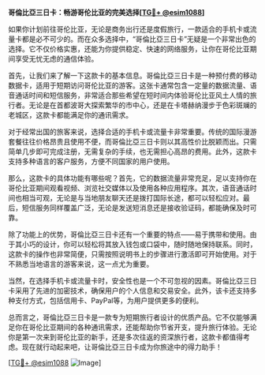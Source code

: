 **哥倫比亞三日卡：畅游哥伦比亚的完美选择[[TG💪+ @esim1088](https://t.me/s/esim1088)]**

如果你计划前往哥伦比亚，无论是商务出行还是度假旅行，一款适合的手机卡或流量卡都是必不可少的。而在众多选择中，“哥倫比亞三日卡”无疑是一个非常出色的选择。它不仅价格实惠，还能为你提供稳定、快速的网络服务，让你在哥伦比亚期间享受无忧无虑的通信体验。

首先，让我们来了解一下这款卡的基本信息。哥倫比亞三日卡是一种预付费的移动数据卡，适用于短期访问哥伦比亚的游客。这张卡通常包含一定量的数据流量、语音通话时间和短信服务，非常适合那些希望在短时间内体验哥伦比亚风土人情的旅行者。无论是在首都波哥大探索繁华的市中心，还是在卡塔赫纳漫步于色彩斑斓的老城区，这款卡都能满足你的通讯需求。

对于经常出国的旅客来说，选择合适的手机卡或流量卡非常重要。传统的国际漫游套餐往往价格昂贵且使用不便，而哥倫比亞三日卡则以其高性价比脱颖而出。只需简单几步即可完成注册，无需复杂的手续，也无需担心高昂的费用。此外，这款卡支持多种语言的客户服务，方便不同国家的用户使用。

那么，这款卡的具体功能有哪些呢？首先，它的数据流量非常充足，足以支持你在哥伦比亚期间观看视频、浏览社交媒体以及使用各种应用程序。其次，语音通话时间也相当可观，无论是与当地朋友聊天还是拨打国际长途，都可以轻松应对。最后，短信服务同样覆盖广泛，无论是发送短消息还是接收验证码，都能确保及时可靠。

除了功能上的优势，哥倫比亞三日卡还有一个重要的特点——易于携带和使用。由于其小巧的设计，你可以轻松将其放入钱包或口袋中，随时随地保持联系。同时，这款卡的操作也非常简便，只需按照说明书上的步骤进行激活即可开始使用。对于不熟悉当地语言的游客来说，这一点尤为重要。

当然，在选择手机卡或流量卡时，安全性也是一个不可忽视的因素。哥倫比亞三日卡采用了先进的加密技术，确保用户的个人信息和交易安全。此外，该卡还支持多种支付方式，包括信用卡、PayPal等，为用户提供更多的便利。

总而言之，哥倫比亞三日卡是一款专为短期旅行者设计的优质产品。它不仅能够满足你在哥伦比亚期间的各种通讯需求，还能帮助你节省开支，提升旅行体验。无论你是第一次来到哥伦比亚的新手，还是多次往返的资深旅行者，这款卡都值得考虑。现在就行动起来吧，让哥倫比亞三日卡成为你旅途中的得力助手！

[[TG💪+ @esim1088](https://t.me/s/esim1088) ![Image](https://i.postimg.cc/4NQfJmqS/Snipaste-2025-05-13-00-14-12.png)]